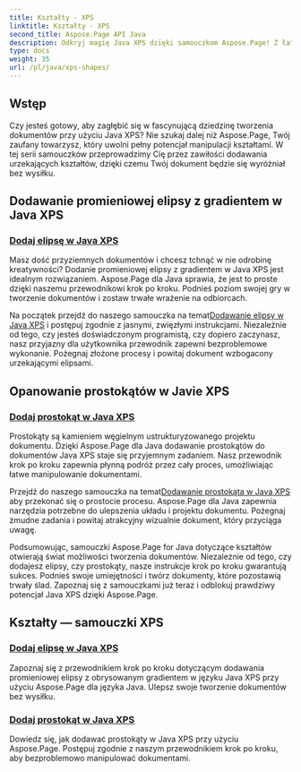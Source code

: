 ```yaml
---
title: Kształty - XPS
linktitle: Kształty - XPS
second_title: Aspose.Page API Java
description: Odkryj magię Java XPS dzięki samouczkom Aspose.Page! Z łatwością dodawaj urzekające elipsy i prostokąty. Ulepsz proces tworzenia dokumentów dzięki naszym przewodnikom krok po kroku.
type: docs
weight: 35
url: /pl/java/xps-shapes/
---
```

## Wstęp

Czy jesteś gotowy, aby zagłębić się w fascynującą dziedzinę tworzenia dokumentów przy użyciu Java XPS? Nie szukaj dalej niż Aspose.Page, Twój zaufany towarzysz, który uwolni pełny potencjał manipulacji kształtami. W tej serii samouczków przeprowadzimy Cię przez zawiłości dodawania urzekających kształtów, dzięki czemu Twój dokument będzie się wyróżniał bez wysiłku.

## Dodawanie promieniowej elipsy z gradientem w Java XPS

### [Dodaj elipsę w Java XPS](./add-ellipse/)

Masz dość przyziemnych dokumentów i chcesz tchnąć w nie odrobinę kreatywności? Dodanie promieniowej elipsy z gradientem w Java XPS jest idealnym rozwiązaniem. Aspose.Page dla Java sprawia, że jest to proste dzięki naszemu przewodnikowi krok po kroku. Podnieś poziom swojej gry w tworzenie dokumentów i zostaw trwałe wrażenie na odbiorcach.

 Na początek przejdź do naszego samouczka na temat[Dodawanie elipsy w Java XPS](./add-ellipse/) i postępuj zgodnie z jasnymi, zwięzłymi instrukcjami. Niezależnie od tego, czy jesteś doświadczonym programistą, czy dopiero zaczynasz, nasz przyjazny dla użytkownika przewodnik zapewni bezproblemowe wykonanie. Pożegnaj złożone procesy i powitaj dokument wzbogacony urzekającymi elipsami.

## Opanowanie prostokątów w Javie XPS

### [Dodaj prostokąt w Java XPS](./add-rectangle/)

Prostokąty są kamieniem węgielnym ustrukturyzowanego projektu dokumentu. Dzięki Aspose.Page dla Java dodawanie prostokątów do dokumentów Java XPS staje się przyjemnym zadaniem. Nasz przewodnik krok po kroku zapewnia płynną podróż przez cały proces, umożliwiając łatwe manipulowanie dokumentami.

Przejdź do naszego samouczka na temat[Dodawanie prostokąta w Java XPS](./add-rectangle/) aby przekonać się o prostocie procesu. Aspose.Page dla Java zapewnia narzędzia potrzebne do ulepszenia układu i projektu dokumentu. Pożegnaj żmudne zadania i powitaj atrakcyjny wizualnie dokument, który przyciąga uwagę.

Podsumowując, samouczki Aspose.Page for Java dotyczące kształtów otwierają świat możliwości tworzenia dokumentów. Niezależnie od tego, czy dodajesz elipsy, czy prostokąty, nasze instrukcje krok po kroku gwarantują sukces. Podnieś swoje umiejętności i twórz dokumenty, które pozostawią trwały ślad. Zapoznaj się z samouczkami już teraz i odblokuj prawdziwy potencjał Java XPS dzięki Aspose.Page.
## Kształty — samouczki XPS
### [Dodaj elipsę w Java XPS](./add-ellipse/)
Zapoznaj się z przewodnikiem krok po kroku dotyczącym dodawania promieniowej elipsy z obrysowanym gradientem w języku Java XPS przy użyciu Aspose.Page dla języka Java. Ulepsz swoje tworzenie dokumentów bez wysiłku.
### [Dodaj prostokąt w Java XPS](./add-rectangle/)
Dowiedz się, jak dodawać prostokąty w Java XPS przy użyciu Aspose.Page. Postępuj zgodnie z naszym przewodnikiem krok po kroku, aby bezproblemowo manipulować dokumentami.